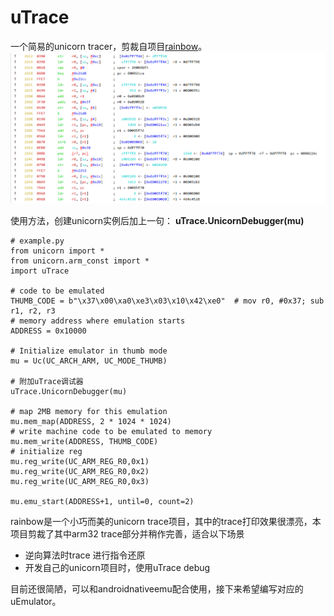 # uTrace
一个简易的unicorn tracer，剪裁自项目[rainbow](https://github.com/Ledger-Donjon/rainbow)。
<br>
![image](show.png)

使用方法，创建unicorn实例后加上一句：
**uTrace.UnicornDebugger(mu)**

```
# example.py
from unicorn import *
from unicorn.arm_const import *
import uTrace

# code to be emulated
THUMB_CODE = b"\x37\x00\xa0\xe3\x03\x10\x42\xe0"  # mov r0, #0x37; sub r1, r2, r3
# memory address where emulation starts
ADDRESS = 0x10000

# Initialize emulator in thumb mode
mu = Uc(UC_ARCH_ARM, UC_MODE_THUMB)

# 附加uTrace调试器
uTrace.UnicornDebugger(mu)

# map 2MB memory for this emulation
mu.mem_map(ADDRESS, 2 * 1024 * 1024)
# write machine code to be emulated to memory
mu.mem_write(ADDRESS, THUMB_CODE)
# initialize reg
mu.reg_write(UC_ARM_REG_R0,0x1)
mu.reg_write(UC_ARM_REG_R0,0x2)
mu.reg_write(UC_ARM_REG_R0,0x3)

mu.emu_start(ADDRESS+1, until=0, count=2)

```

rainbow是一个小巧而美的unicorn trace项目，其中的trace打印效果很漂亮，本项目剪裁了其中arm32 trace部分并稍作完善，适合以下场景

* 逆向算法时trace 进行指令还原
* 开发自己的unicorn项目时，使用uTrace debug

目前还很简陋，可以和androidnativeemu配合使用，接下来希望编写对应的uEmulator。



